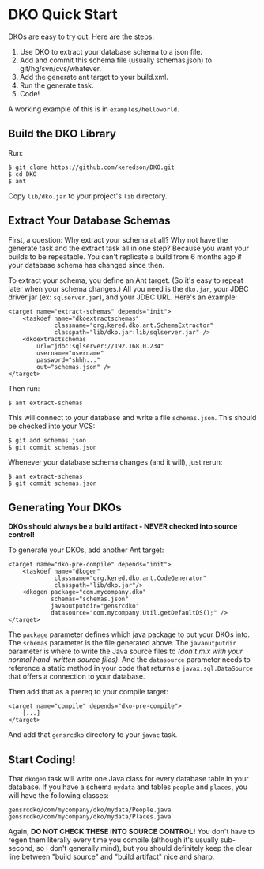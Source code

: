 
DKO Quick Start
===============

DKOs are easy to try out.  Here are the steps:

 1. Use DKO to extract your database schema to a json file.
 2. Add and commit this schema file (usually schemas.json) to git/hg/svn/cvs/whatever.
 3. Add the generate ant target to your build.xml.
 4. Run the generate task.
 5. Code!

A working example of this is in `examples/helloworld`.

Build the DKO Library
---------------------

Run:

    $ git clone https://github.com/keredson/DKO.git
    $ cd DKO
    $ ant

Copy `lib/dko.jar` to your project's `lib` directory.


Extract Your Database Schemas
-----------------------------

First, a question:  Why extract your schema at all?  Why not have the generate task
and the extract task all in one step?  Because you want your builds to be repeatable.  You
can't replicate a build from 6 months ago if your database schema has changed since
then.

To extract your schema, you define an Ant target.  (So it's easy to repeat later when your
schema changes.)  All you need is the `dko.jar`, your JDBC driver jar (ex: `sqlserver.jar`),
and your JDBC URL.  Here's an example:

    <target name="extract-schemas" depends="init">
        <taskdef name="dkoextractschemas" 
                 classname="org.kered.dko.ant.SchemaExtractor" 
                 classpath="lib/dko.jar:lib/sqlserver.jar" />
        <dkoextractschemas
            url="jdbc:sqlserver://192.168.0.234"
            username="username"
            password="shhh..."
            out="schemas.json" />
    </target>

Then run:

    $ ant extract-schemas

This will connect to your database and write a file `schemas.json`.  This should be 
checked into your VCS:

    $ git add schemas.json
    $ git commit schemas.json

Whenever your database schema changes (and it will), just rerun:

    $ ant extract-schemas
    $ git commit schemas.json


Generating Your DKOs
--------------------

**DKOs should always be a build artifact - NEVER checked into source control!**

To generate your DKOs, add another Ant target:

    <target name="dko-pre-compile" depends="init">
        <taskdef name="dkogen" 
                 classname="org.kered.dko.ant.CodeGenerator" 
                 classpath="lib/dko.jar"/>
        <dkogen package="com.mycompany.dko" 
                schemas="schemas.json"
                javaoutputdir="gensrcdko"
                datasource="com.mycompany.Util.getDefaultDS();" />
    </target>

The `package` parameter defines which java package to put your DKOs into.  The `schemas`
parameter is the file generated above.  The `javaoutputdir` parameter is where to write the
Java source files to *(don't mix with your normal hand-written source files)*.  And the
`datasource` parameter needs to reference a static method in your code that returns a 
`javax.sql.DataSource` that offers a connection to your database.

Then add that as a prereq to your compile target:

    <target name="compile" depends="dko-pre-compile">
        [...]
    </target>

And add that `gensrcdko` directory to your `javac` task.


Start Coding!
-------------

That `dkogen` task will write one Java class for every database table in your
database.  If you have a schema `mydata` and tables `people` and `places`, you
will have the following classes:

    gensrcdko/com/mycompany/dko/mydata/People.java
    gensrcdko/com/mycompany/dko/mydata/Places.java

Again, **DO NOT CHECK THESE INTO SOURCE CONTROL!**  You don't have to regen them
literally every time you compile (although it's usually sub-second, so I don't
generally mind), but you should definitely keep the clear line between "build source"
and "build artifact" nice and sharp.

